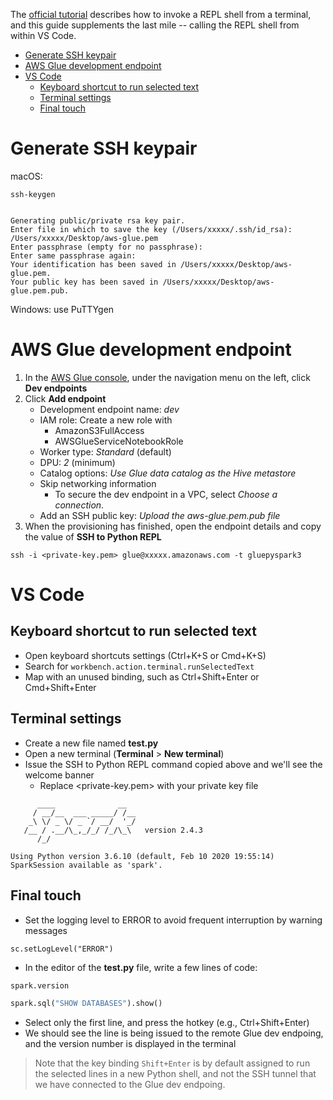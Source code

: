 The [official tutorial](https://docs.aws.amazon.com/glue/latest/dg/dev-endpoint-tutorial-repl.html) describes how to invoke a REPL shell from a terminal, and this guide supplements the last mile -- calling the REPL shell from within VS Code.

- [Generate SSH keypair](#generate-ssh-keypair)
- [AWS Glue development endpoint](#aws-glue-development-endpoint)
- [VS Code](#vs-code)
  - [Keyboard shortcut to run selected text](#keyboard-shortcut-to-run-selected-text)
  - [Terminal settings](#terminal-settings)
  - [Final touch](#final-touch)

# Generate SSH keypair

macOS:
```
ssh-keygen


Generating public/private rsa key pair.
Enter file in which to save the key (/Users/xxxxx/.ssh/id_rsa): /Users/xxxxx/Desktop/aws-glue.pem
Enter passphrase (empty for no passphrase): 
Enter same passphrase again: 
Your identification has been saved in /Users/xxxxx/Desktop/aws-glue.pem.
Your public key has been saved in /Users/xxxxx/Desktop/aws-glue.pem.pub.
```

Windows: use PuTTYgen

# AWS Glue development endpoint

1. In the [AWS Glue console](https://console.aws.amazon.com/glue/home), under the navigation menu on the left, click **Dev endpoints**
2. Click **Add endpoint**
   * Development endpoint name: *dev*
   * IAM role: Create a new role with
     * AmazonS3FullAccess
     * AWSGlueServiceNotebookRole
   * Worker type: *Standard* (default) 
   * DPU: *2* (minimum)
   * Catalog options: *Use Glue data catalog as the Hive metastore*
   * Skip networking information
     * To secure the dev endpoint in a VPC, select *Choose a connection*. 
   * Add an SSH public key: *Upload the aws-glue.pem.pub file* 
3. When the provisioning has finished, open the endpoint details and copy the value of **SSH to Python REPL**
```
ssh -i <private-key.pem> glue@xxxxx.amazonaws.com -t gluepyspark3
```

# VS Code

## Keyboard shortcut to run selected text

* Open keyboard shortcuts settings (Ctrl+K+S or Cmd+K+S)
* Search for `workbench.action.terminal.runSelectedText`
* Map with an unused binding, such as Ctrl+Shift+Enter or Cmd+Shift+Enter

## Terminal settings

* Create a new file named **test.py**
* Open a new terminal (**Terminal** > **New terminal**)
* Issue the SSH to Python REPL command copied above and we'll see the welcome banner
  * Replace <private-key.pem> with your private key file
```Welcome to
      ____              __
     / __/__  ___ _____/ /__
    _\ \/ _ \/ _ `/ __/  '_/
   /__ / .__/\_,_/_/ /_/\_\   version 2.4.3
      /_/

Using Python version 3.6.10 (default, Feb 10 2020 19:55:14)
SparkSession available as 'spark'.
```

## Final touch

* Set the logging level to ERROR to avoid frequent interruption by warning messages
```
sc.setLogLevel("ERROR")
```
* In the editor of the **test.py** file, write a few lines of code:
```python
spark.version

spark.sql("SHOW DATABASES").show()
```
* Select only the first line, and press the hotkey (e.g., Ctrl+Shift+Enter)
* We should see the line is being issued to the remote Glue dev endpoing, and the version number is displayed in the terminal

> Note that the key binding `Shift+Enter` is by default assigned to run the selected lines in a new Python shell, and not the SSH tunnel that we have connected to the Glue dev endpoing.